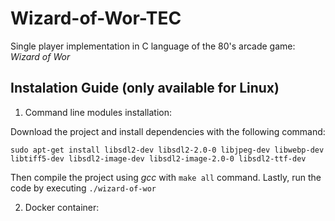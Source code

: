 # Wizard-of-Wor-TEC

Single player implementation in C language of the 80's arcade game: *Wizard of Wor*

## Instalation Guide (only available for Linux)

1. Command line modules installation: 

Download the project and install dependencies with the following command:

`sudo apt-get install libsdl2-dev libsdl2-2.0-0 libjpeg-dev libwebp-dev libtiff5-dev libsdl2-image-dev libsdl2-image-2.0-0 libsdl2-ttf-dev`

Then compile the project using *gcc* with `make all` command. Lastly, run the code by executing `./wizard-of-wor`

2. Docker container:
